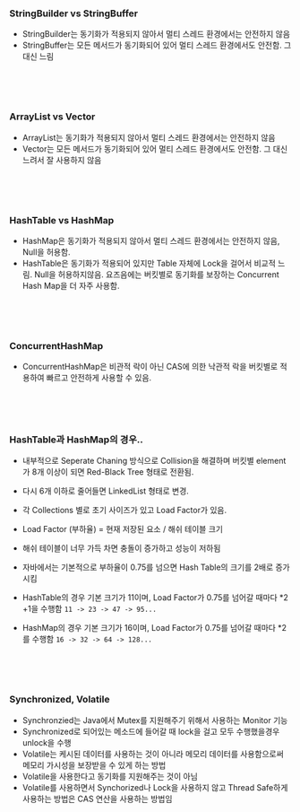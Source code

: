 ### StringBuilder vs StringBuffer

- StringBuilder는 동기화가 적용되지 않아서 멀티 스레드 환경에서는 안전하지 않음
- StringBuffer는 모든 메서드가 동기화되어 있어 멀티 스레드 환경에서도 안전함. 그 대신 느림

<br><br><br>

### ArrayList vs Vector

- ArrayList는 동기화가 적용되지 않아서 멀티 스레드 환경에서는 안전하지 않음
- Vector는 모든 메서드가 동기화되어 있어 멀티 스레드 환경에서도 안전함. 그 대신 느려서 잘 사용하지 않음

<br><br><br>

### HashTable vs HashMap

- HashMap은 동기화가 적용되지 않아서 멀티 스레드 환경에서는 안전하지 않음, Null을 허용함.
- HashTable은 동기화가 적용되어 있지만 Table 자체에 Lock을 걸어서 비교적 느림. Null을 허용하지않음. 요즈음에는 버킷별로 동기화를 보장하는 Concurrent Hash Map을 더 자주 사용함.

<br><br><br>

### ConcurrentHashMap

- ConcurrentHashMap은 비관적 락이 아닌 CAS에 의한 낙관적 락을 버킷별로 적용하여 빠르고 안전하게 사용할 수 있음.

<br><br><br>

### HashTable과 HashMap의 경우..

- 내부적으로 Seperate Chaning 방식으로 Collision을 해결하며 버킷별 element가 8개 이상이 되면 Red-Black Tree 형태로 전환됨.
- 다시 6개 이하로 줄어들면 LinkedList 형태로 변경.

- 각 Collections 별로 초기 사이즈가 있고 Load Factor가 있음.
- Load Factor (부하율) = 현재 저장된 요소 / 해쉬 테이블 크기
- 해쉬 테이블이 너무 가득 차면 충돌이 증가하고 성능이 저하됨
- 자바에서는 기본적으로 부하율이 0.75를 넘으면 Hash Table의 크기를 2배로 증가시킴
- HashTable의 경우 기본 크기가 11이며, Load Factor가 0.75를 넘어갈 때마다 *2 +1을 수행함
`11 -> 23 -> 47 -> 95...`
- HashMap의 경우 기본 크기가 16이며, Load Factor가 0.75를 넘어갈 때마다 *2를 수행함
`16 -> 32 -> 64 -> 128...`

<br><br><br>

### Synchronized, Volatile

- Synchronzied는 Java에서 Mutex를 지원해주기 위해서 사용하는 Monitor 기능
- Synchronized로 되어있는 메소드에 들어갈 때 lock을 걸고 모두 수행했을경우 unlock을 수행
- Volatile는 케시된 데이터를 사용하는 것이 아니라 메모리 데이터를 사용함으로써 메모리 가시성을 보장받을 수 있게 하는 방법
- Volatile을 사용한다고 동기화를 지원해주는 것이 아님
- Volatile를 사용하면서 Synchorized나 Lock을 사용하지 않고 Thread Safe하게 사용하는 방법은 CAS 연산을 사용하는 방법임
